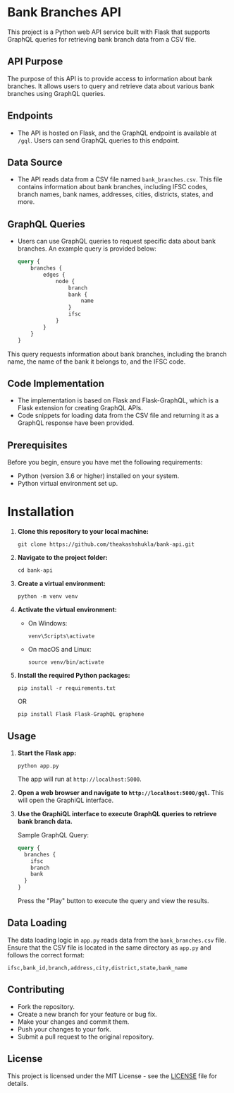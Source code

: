 # Bank Branches API

This project is a Python web API service built with Flask that supports GraphQL queries for retrieving bank branch data from a CSV file.

## API Purpose

The purpose of this API is to provide access to information about bank branches. It allows users to query and retrieve data about various bank branches using GraphQL queries.

## Endpoints

- The API is hosted on Flask, and the GraphQL endpoint is available at `/gql`. Users can send GraphQL queries to this endpoint.

## Data Source

- The API reads data from a CSV file named `bank_branches.csv`. This file contains information about bank branches, including IFSC codes, branch names, bank names, addresses, cities, districts, states, and more.

## GraphQL Queries

- Users can use GraphQL queries to request specific data about bank branches. An example query is provided below:

   ```graphql
   query {
       branches {
           edges {
               node {
                   branch
                   bank {
                       name
                   }
                   ifsc
               }
           }
       }
   }

This query requests information about bank branches, including the branch name, the name of the bank it belongs to, and the IFSC code.

## Code Implementation
- The implementation is based on Flask and Flask-GraphQL, which is a Flask extension for creating GraphQL APIs.
- Code snippets for loading data from the CSV file and returning it as a GraphQL response have been provided.

## Prerequisites

Before you begin, ensure you have met the following requirements:

- Python (version 3.6 or higher) installed on your system.
- Python virtual environment set up.

# Installation

1. **Clone this repository to your local machine:**

   ```shell
   git clone https://github.com/theakashshukla/bank-api.git
   ```

2. **Navigate to the project folder:**

   ```shell
   cd bank-api
   ```

3. **Create a virtual environment:**

   ```shell
   python -m venv venv
   ```

4. **Activate the virtual environment:**

   - On Windows:

     ```shell
     venv\Scripts\activate
     ```

   - On macOS and Linux:
     ```shell
     source venv/bin/activate
     ```

5. **Install the required Python packages:**

   ```shell
   pip install -r requirements.txt
   ```

   OR

   ```shell
   pip install Flask Flask-GraphQL graphene
   ```

## Usage

1. **Start the Flask app:**

   ```shell
   python app.py
   ```

   The app will run at `http://localhost:5000`.

2. **Open a web browser and navigate to `http://localhost:5000/gql`.** This will open the GraphiQL interface.

3. **Use the GraphiQL interface to execute GraphQL queries to retrieve bank branch data.**

   Sample GraphQL Query:

   ```graphql
   query {
     branches {
       ifsc
       branch
       bank
     }
   }
   ```

   Press the "Play" button to execute the query and view the results.

## Data Loading

The data loading logic in `app.py` reads data from the `bank_branches.csv` file. Ensure that the CSV file is located in the same directory as `app.py` and follows the correct format:

```
ifsc,bank_id,branch,address,city,district,state,bank_name
```

## Contributing

- Fork the repository.
- Create a new branch for your feature or bug fix.
- Make your changes and commit them.
- Push your changes to your fork.
- Submit a pull request to the original repository.

## License

This project is licensed under the MIT License - see the [LICENSE](LICENSE) file for details.

```

```
